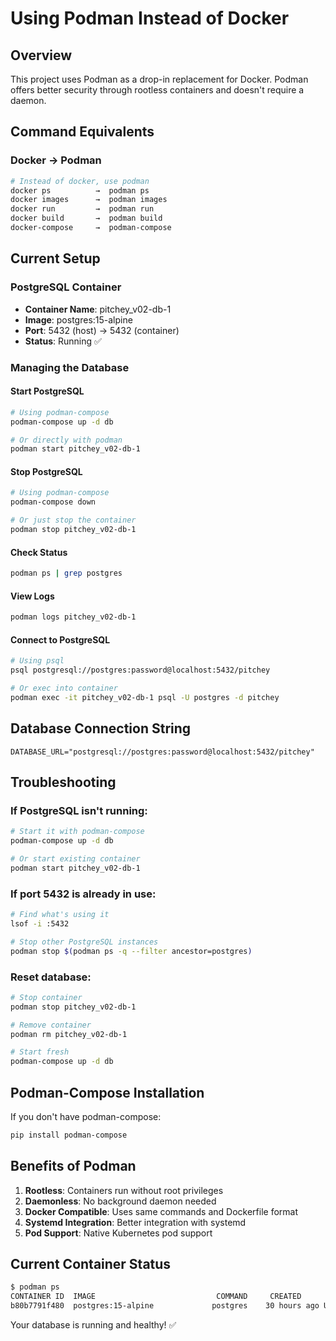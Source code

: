 # Using Podman Instead of Docker

## Overview
This project uses Podman as a drop-in replacement for Docker. Podman offers better security through rootless containers and doesn't require a daemon.

## Command Equivalents

### Docker → Podman
```bash
# Instead of docker, use podman
docker ps          →  podman ps
docker images      →  podman images
docker run         →  podman run
docker build       →  podman build
docker-compose     →  podman-compose
```

## Current Setup

### PostgreSQL Container
- **Container Name**: pitchey_v02-db-1
- **Image**: postgres:15-alpine
- **Port**: 5432 (host) → 5432 (container)
- **Status**: Running ✅

### Managing the Database

#### Start PostgreSQL
```bash
# Using podman-compose
podman-compose up -d db

# Or directly with podman
podman start pitchey_v02-db-1
```

#### Stop PostgreSQL
```bash
# Using podman-compose
podman-compose down

# Or just stop the container
podman stop pitchey_v02-db-1
```

#### Check Status
```bash
podman ps | grep postgres
```

#### View Logs
```bash
podman logs pitchey_v02-db-1
```

#### Connect to PostgreSQL
```bash
# Using psql
psql postgresql://postgres:password@localhost:5432/pitchey

# Or exec into container
podman exec -it pitchey_v02-db-1 psql -U postgres -d pitchey
```

## Database Connection String
```
DATABASE_URL="postgresql://postgres:password@localhost:5432/pitchey"
```

## Troubleshooting

### If PostgreSQL isn't running:
```bash
# Start it with podman-compose
podman-compose up -d db

# Or start existing container
podman start pitchey_v02-db-1
```

### If port 5432 is already in use:
```bash
# Find what's using it
lsof -i :5432

# Stop other PostgreSQL instances
podman stop $(podman ps -q --filter ancestor=postgres)
```

### Reset database:
```bash
# Stop container
podman stop pitchey_v02-db-1

# Remove container
podman rm pitchey_v02-db-1

# Start fresh
podman-compose up -d db
```

## Podman-Compose Installation
If you don't have podman-compose:
```bash
pip install podman-compose
```

## Benefits of Podman
1. **Rootless**: Containers run without root privileges
2. **Daemonless**: No background daemon needed
3. **Docker Compatible**: Uses same commands and Dockerfile format
4. **Systemd Integration**: Better integration with systemd
5. **Pod Support**: Native Kubernetes pod support

## Current Container Status
```bash
$ podman ps
CONTAINER ID  IMAGE                           COMMAND     CREATED      STATUS              PORTS                   NAMES
b80b7791f480  postgres:15-alpine             postgres    30 hours ago Up 7 minutes (healthy)  0.0.0.0:5432->5432/tcp  pitchey_v02-db-1
```

Your database is running and healthy! ✅
